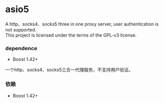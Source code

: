 # asio5

A http、socks4、socks5 three in one proxy server, user authentication is not supported.<br/>
This project is licensed under the terms of the GPL-v3 license.

### dependence
- Boost 1.42+

一个http、socks4、socks5三合一代理服务，不支持用户验证。
### 依赖
- Boost 1.42+
